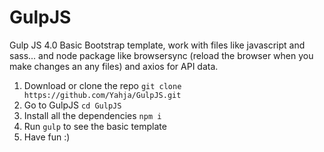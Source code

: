 # GulpJS
Gulp JS 4.0 Basic Bootstrap template, work with files like javascript and sass... and node package like browsersync (reload the browser when you make changes an any files) and axios for API data.
1. Download or clone the repo `git clone https://github.com/Yahja/GulpJS.git`
2. Go to GulpJS `cd GulpJS` 
3. Install all the dependencies `npm i`
4. Run `gulp` to see the basic template
5. Have fun :)
